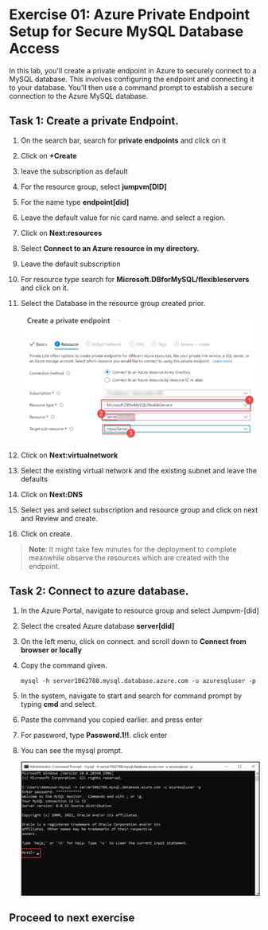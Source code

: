 # Exercise 01: Azure Private Endpoint Setup for Secure MySQL Database Access

In this lab, you'll create a private endpoint in Azure to securely connect to a MySQL database. This involves configuring the endpoint and connecting it to your database. You'll then use a command prompt to establish a secure connection to the Azure MySQL database. 

## Task 1: Create a private Endpoint.

1. On the search bar, search for **private endpoints** and click on it

1. Click on **+Create**

1. leave the subscription as default

1. For the resource group, select **jumpvm[DID]**

1. For the name type **endpoint[did]**

1. Leave the default value for nic card name. and select a region.

1. Click on **Next:resources**

1. Select **Connect to an Azure resource in my directory.** 

1. Leave the default subscription

1. For resource type search for **Microsoft.DBforMySQL/flexibleservers** and click on it.

1. Select the Database in the resource group created prior.

   ![](Media/pe.png)

1. Click on **Next:virtualnetwork**

1. Select the existing virtual network and the existing subnet and leave the defaults

1. Click on **Next:DNS**

1. Select yes and select subscription and resource group and click on next and Review and create.

1. Click on create.

  >**Note**: It might take few minutes for the deployment to complete meanwhile observe the resources which are created with the endpoint.

## Task 2: Connect to azure database.

1. In the Azure Portal, navigate to resource group and select Jumpvm-[did]

1. Select the created Azure database **server[did]**

1. On the left menu, click on connect. and scroll down to **Connect from browser or locally**

1. Copy the command given.

   ```
   mysql -h server1062788.mysql.database.azure.com -u azuresqluser -p

   ```

1. In the system, navigate to start and search for command prompt by typing **cmd** and select.

1. Paste the command you copied earlier. and press enter

1. For password, type **Password.1!!**. click enter

1. You can see the mysql prompt.

     ![](Media/mysql.png)

## Proceed to next exercise

  

     
